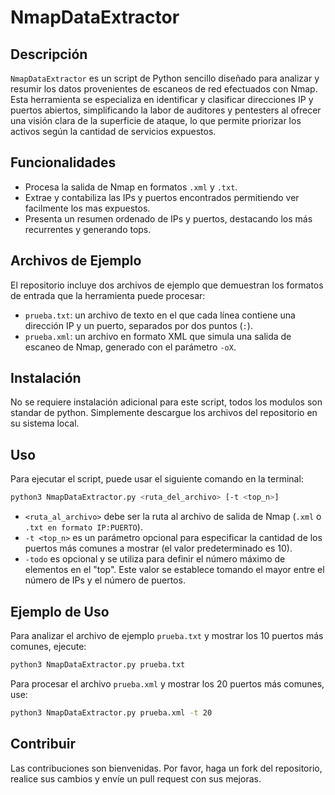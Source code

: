 # NmapDataExtractor


## Descripción
`NmapDataExtractor` es un script de Python sencillo diseñado para analizar y resumir los datos provenientes de escaneos de red efectuados con Nmap. Esta herramienta se especializa en identificar y clasificar direcciones IP y puertos abiertos, simplificando la labor de auditores y pentesters al ofrecer una visión clara de la superficie de ataque, lo que permite priorizar los activos según la cantidad de servicios expuestos.

## Funcionalidades
- Procesa la salida de Nmap en formatos `.xml` y `.txt`.
- Extrae y contabiliza las IPs y puertos encontrados permitiendo ver facilmente los mas expuestos.
- Presenta un resumen ordenado de IPs y puertos, destacando los más recurrentes y generando tops.

## Archivos de Ejemplo
El repositorio incluye dos archivos de ejemplo que demuestran los formatos de entrada que la herramienta puede procesar:
- `prueba.txt`: un archivo de texto en el que cada línea contiene una dirección IP y un puerto, separados por dos puntos (`:`).
- `prueba.xml`: un archivo en formato XML que simula una salida de escaneo de Nmap, generado con el parámetro `-oX`.

## Instalación
No se requiere instalación adicional para este script, todos los modulos son standar de python. Simplemente descargue los archivos del repositorio en su sistema local.

## Uso
Para ejecutar el script, puede usar el siguiente comando en la terminal:
```bash
python3 NmapDataExtractor.py <ruta_del_archivo> [-t <top_n>]
```

- `<ruta_al_archivo>` debe ser la ruta al archivo de salida de Nmap (`.xml` o `.txt en formato IP:PUERTO`).
- `-t <top_n>` es un parámetro opcional para especificar la cantidad de los puertos más comunes a mostrar (el valor predeterminado es 10).
- `-todo` es opcional y se utiliza para definir el número máximo de elementos en el "top". Este valor se establece tomando el mayor entre el número de IPs y el número de puertos.

## Ejemplo de Uso
Para analizar el archivo de ejemplo `prueba.txt` y mostrar los 10 puertos más comunes, ejecute:
```bash
python3 NmapDataExtractor.py prueba.txt
```

Para procesar el archivo `prueba.xml` y mostrar los 20 puertos más comunes, use:
```bash
python3 NmapDataExtractor.py prueba.xml -t 20
```

## Contribuir
Las contribuciones son bienvenidas. Por favor, haga un fork del repositorio, realice sus cambios y envíe un pull request con sus mejoras.
